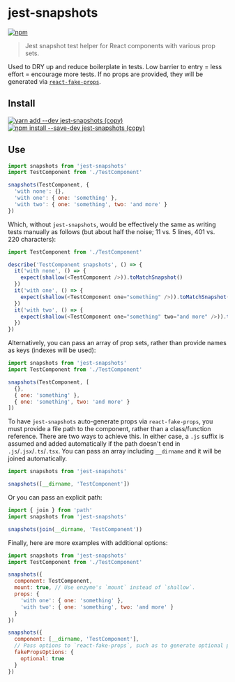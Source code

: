 # jest-snapshots

[![npm](https://img.shields.io/npm/v/jest-snapshots.svg)](https://www.npmjs.com/package/jest-snapshots)

> Jest snapshot test helper for React components with various prop sets.

Used to DRY up and reduce boilerplate in tests. Low barrier to entry = less effort = encourage more tests. If no props are provided, they will be generated via [`react-fake-props`](https://github.com/typicode/react-fake-props).

## Install

[![yarn add --dev jest-snapshots (copy)](https://copyhaste.com/i?t=yarn%20add%20--dev%20jest-snapshots)](https://copyhaste.com/c?t=yarn%20add%20--dev%20jest-snapshots "yarn add --dev jest-snapshots (copy)") [![npm install --save-dev jest-snapshots (copy)](https://copyhaste.com/i?t=npm%20install%20--save-dev%20jest-snapshots)](https://copyhaste.com/c?t=npm%20install%20--save-dev%20jest-snapshots "npm install --save-dev jest-snapshots (copy)")

## Use

```js
import snapshots from 'jest-snapshots'
import TestComponent from './TestComponent'

snapshots(TestComponent, {
  'with none': {},
  'with one': { one: 'something' },
  'with two': { one: 'something', two: 'and more' }
})
```

Which, without `jest-snapshots`, would be effectively the same as writing tests manually as follows (but about half the noise; 11 vs. 5 lines, 401 vs. 220 characters):

```js
import TestComponent from './TestComponent'

describe('TestComponent snapshots', () => {
  it('with none', () => {
    expect(shallow(<TestComponent />)).toMatchSnapshot()
  })
  it('with one', () => {
    expect(shallow(<TestComponent one="something" />)).toMatchSnapshot()
  })
  it('with two', () => {
    expect(shallow(<TestComponent one="something" two="and more" />)).toMatchSnapshot()
  })
})
```

Alternatively, you can pass an array of prop sets, rather than provide names as keys (indexes will be used):

```js
import snapshots from 'jest-snapshots'
import TestComponent from './TestComponent'

snapshots(TestComponent, [
  {},
  { one: 'something' },
  { one: 'something', two: 'and more' }
])
```

To have `jest-snapshots` auto-generate props via `react-fake-props`, you must provide a file path to the component, rather than a class/function reference. There are two ways to achieve this. In either case, a `.js` suffix is assumed and added automatically if the path doesn't end in `.js`/`.jsx`/`.ts`/`.tsx`. You can pass an array including `__dirname` and it will be joined automatically.

```js
import snapshots from 'jest-snapshots'

snapshots([__dirname, 'TestComponent'])
```

Or you can pass an explicit path:

```js
import { join } from 'path'
import snapshots from 'jest-snapshots'

snapshots(join(__dirname, 'TestComponent'))
```

Finally, here are more examples with additional options:

```js
import snapshots from 'jest-snapshots'
import TestComponent from './TestComponent'

snapshots({
  component: TestComponent,
  mount: true, // Use enzyme's `mount` instead of `shallow`.
  props: {
    'with one': { one: 'something' },
    'with two': { one: 'something', two: 'and more' }
  }
})

snapshots({
  component: [__dirname, 'TestComponent'],
  // Pass options to `react-fake-props`, such as to generate optional props:
  fakePropsOptions: {
    optional: true
  }
})
```
